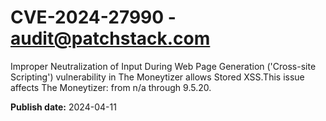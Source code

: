 # CVE-2024-27990 - audit@patchstack.com

Improper Neutralization of Input During Web Page Generation ('Cross-site Scripting') vulnerability in The Moneytizer allows Stored XSS.This issue affects The Moneytizer: from n/a through 9.5.20.



**Publish date:** 2024-04-11
